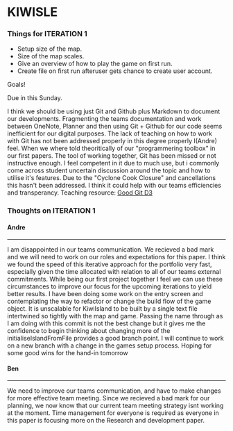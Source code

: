 # KIWISLE
### Things for ITERATION 1
* Setup size of the map.
* Size of the map scales.
* Give an overview of how to play the game on first run.
* Create file on first run afteruser gets chance to create user account.

Goals!

Due in this Sunday.

I think we should be using just Git and Github plus Markdown to document our developments.
Fragmenting the teams documentation and work between OneNote, Planner and then using Git + Github for our code seems inefficient for our digital purposes.
The lack of teaching on how to work with Git has not been addressed properly in this degree properly I(Andre) feel. 
When we where told theoritically of our "programmering toolbox" in our first papers. The tool of working together, Git has been missed or not instructive enough. I feel competent in it due to much use, but i commonly come across student uncertain discussion around the topic and how to utilise it's features. Due to the "Cyclone Cook Closure" and cancellations this hasn't been addressed. I think it could help with our teams efficiencies and transperancy. Teaching resource: [Good Git D3](https://onlywei.github.io/explain-git-with-d3/ "GIT D3")


### Thoughts on ITERATION 1

#### Andre
---
I am disappointed in our teams communication. We recieved a bad mark and we will need to work on our roles and expectations for this paper. I think we found the speed of this iterative approach for the portfolio very fast, especially given the time allocated with relation to all of our teams external commitments. While being our first project together I feel we can use these circumstances to improve our focus for the upcoming iterations to yield better results. I have been doing some work on the entry screen and contemplating the way to refactor or change the build flow of the game object. It is unscalable for KiwiIsland to be built by a single text file intertwined so tightly with the map and game. Passing the name through as I am doing with this commit is not the best change but it gives me the confidence to begin thinking about changing more of the initialiseIslandFromFile provides a good branch point. I will continue to work on a new branch with a change in the games setup process. Hoping for some good wins for the hand-in tomorrow

#### Ben
---
We need to improve our teams communication, and have to make changes for more effective team meeting. Since we recieved a bad mark for our planning, we now know that our current team meeting strategy isnt working at the moment. Time management for everyone is required as everyone in this paper is focusing more on the Research and development paper.
